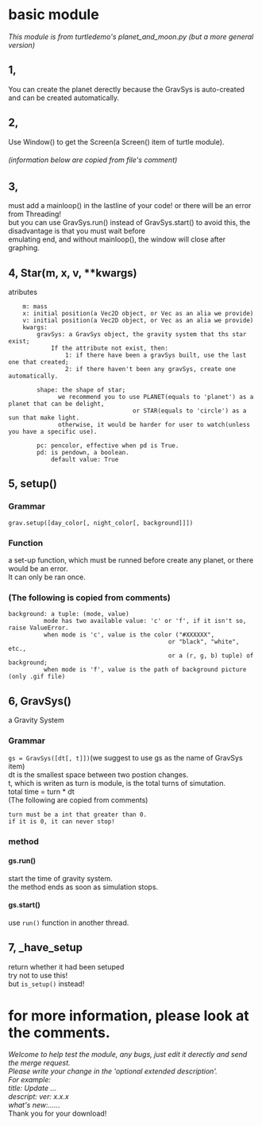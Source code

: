 # basic module
_This module is from turtledemo's planet_and_moon.py (but a more general version)_

## 1,
You can create the planet derectly because the GravSys is auto-created and can be created automatically.  
## 2,
Use Window() to get the Screen(a Screen() item of turtle module).

  ###### _(information below are copied from file's comment)_
## 3, 
   must add a mainloop() in the lastline of your code! or there will be an error from Threading!  
   but you can use GravSys.run() instead of GravSys.start() to avoid this, the disadvantage is that you must wait before  
   emulating end, and without mainloop(), the window will close after graphing.  
## 4, Star(m, x, v, **kwargs)  
atributes
```
    m: mass
    x: initial position(a Vec2D object, or Vec as an alia we provide)  
    v: initial position(a Vec2D object, or Vec as an alia we provide)  
    kwargs:  
        gravSys: a GravSys object, the gravity system that ths star exist;  
            If the attribute not exist, then:  
                1: if there have been a gravSys built, use the last one that created;  
                2: if there haven't been any gravSys, create one automatically.  

        shape: the shape of star;  
              we recommend you to use PLANET(equals to 'planet') as a planet that can be delight,  
                                   or STAR(equals to 'circle') as a sun that make light.   
              otherwise, it would be harder for user to watch(unless you have a specific use).  

        pc: pencolor, effective when pd is True.  
        pd: is pendown, a boolean.  
            default value: True  
```

## 5, setup()
### Grammar
`grav.setup([day_color[, night_color[, background]]])`
### Function
a set-up function, which must be runned before create any planet, or there would be an error.  
It can only be ran once.
### (The following is copied from comments)
```
background: a tuple: (mode, value)
          mode has two available value: 'c' or 'f', if it isn't so, raise ValueError.
          when mode is 'c', value is the color ("#XXXXXX",
                                             or "black", "white", etc.,
                                             or a (r, g, b) tuple) of background;
          when mode is 'f', value is the path of background picture (only .gif file)
```
## 6, GravSys()
a Gravity System  
### Grammar
`gs = GravSys([dt[, t]])`(we suggest to use gs as the name of GravSys item)  
dt is the smallest space between two postion changes.  
t, which is writen as turn is module, is the total turns of simutation.  
total time = turn * dt  
(The following are copied from comments)  
```
turn must be a int that greater than 0. 
if it is 0, it can never stop!
```
### method
#### gs.run()
start the time of gravity system.  
the method ends as soon as simulation stops.  
#### gs.start()
use `run()` function in another thread.

## 7, \_have\_setup
return whether it had been setuped  
try not to use this!  
but `is_setup()` instead!


# for more information, please look at the comments.
_Welcome to help test the module, any bugs, just edit it derectly and send the merge request.  
Please write your change in the 'optional extended description'.  
For example:  
title: Update ...  
descript: ver: x.x.x  
          what's new:......_  
Thank you for your download!
